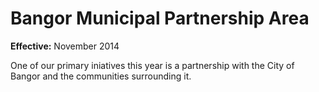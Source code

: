 Bangor Municipal Partnership Area
==================================

**Effective:** November 2014

One of our primary iniatives this year is a partnership with the City of Bangor
and the communities surrounding it. 